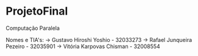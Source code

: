 # ProjetoFinal
Computação Paralela

Nomes e TIA's:
-> Gustavo Hiroshi Yoshio - 32033273
-> Rafael Junqueira Pezeiro - 32035901
-> Vitória Karpovas Chisman - 32008554
